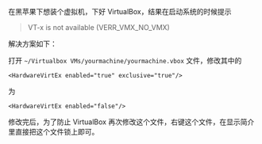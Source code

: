 在黑苹果下想装个虚拟机，下好 VirtualBox，结果在启动系统的时候提示

> VT-x is not available (VERR_VMX_NO_VMX)

解决方案如下：

打开 `~/Virtualbox VMs/yourmachine/yourmachine.vbox` 文件，修改其中的

	<HardwareVirtEx enabled="true" exclusive="true"/>

为

	<HardwareVirtEx enabled="false"/>

修改完后，为了防止 VirtualBox 再次修改这个文件，右键这个文件，在显示简介里直接把这个文件锁上即可。